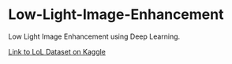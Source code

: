 # Low-Light-Image-Enhancement
Low Light Image Enhancement using Deep Learning.

[Link to LoL Dataset on Kaggle](https://www.kaggle.com/datasets/soumikrakshit/lol-dataset/)

